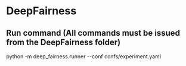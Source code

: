 # DeepFairness



## Run command (All commands must be issued from the DeepFairness folder)

python -m deep_fairness.runner --conf confs/experiment.yaml
